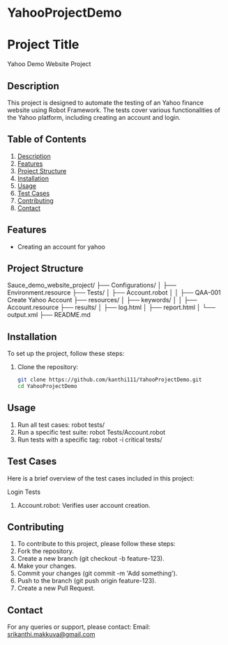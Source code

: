 # YahooProjectDemo
# Project Title
Yahoo Demo Website Project

## Description
This project is designed to automate the testing of an Yahoo finance website using Robot Framework. The tests cover various functionalities of the Yahoo platform, including creating an account and login.

## Table of Contents
1. [Description](#description)
2. [Features](#features)
3. [Project Structure](#project-structure)
4. [Installation](#installation)
5. [Usage](#usage)
6. [Test Cases](#test-cases)
7. [Contributing](#contributing)
8. [Contact](#contact)

## Features
- Creating an account for yahoo

## Project Structure
Sauce_demo_website_project/
├── Configurations/
│ ├── Environment.resource
├── Tests/
│ ├── Account.robot
│ │ ├── QAA-001 Create Yahoo Account
├── resources/
│ ├── keywords/
│ │ ├── Account.resource
├── results/
│ ├── log.html
│ ├── report.html
│ └── output.xml
├── README.md

## Installation
To set up the project, follow these steps:

1. Clone the repository:
   ```sh
   git clone https://github.com/kanthi111/YahooProjectDemo.git
   cd YahooProjectDemo

## Usage
1. Run all test cases:
    robot tests/
2. Run a specific test suite:
    robot Tests/Account.robot
3. Run tests with a specific tag:
    robot -i critical tests/

## Test Cases
Here is a brief overview of the test cases included in this project:

Login Tests
1. Account.robot: Verifies user account creation.

## Contributing
1. To contribute to this project, please follow these steps:
2. Fork the repository.
3. Create a new branch (git checkout -b feature-123).
4. Make your changes.
5. Commit your changes (git commit -m 'Add something').
6. Push to the branch (git push origin feature-123).
7. Create a new Pull Request.

## Contact
For any queries or support, please contact:
Email: srikanthi.makkuva@gmail.com
